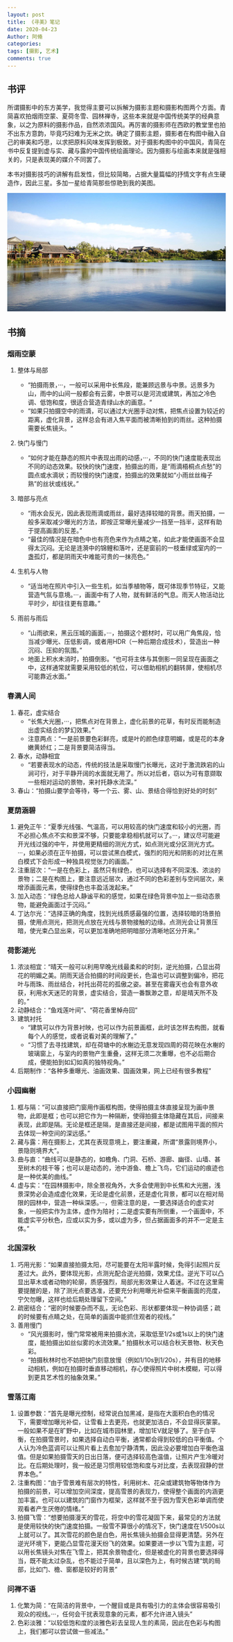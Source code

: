 ```yaml
---
layout: post
title: 《寻美》笔记
date: 2020-04-23
Author: 阿翛
categories: 
tags: [摄影, 艺术]
comments: true
--- 
```



## 书评

​	所谓摄影中的东方美学，我觉得主要可以拆解为摄影主题和摄影构图两个方面。青简喜欢拍烟雨空蒙、夏荷冬雪、园林禅寺，这些本来就是中国传统美学的经典意象，以之为原料的摄影作品，自然浓浓国风。再厉害的摄影师在西欧的教堂里也拍不出东方意韵，毕竟巧妇难为无米之炊。确定了摄影主题，摄影者在构图中融入自己的审美和巧思，以求把原料风味发挥到极致。对于摄影构图中的中国风，青简在书中反复提到虚与实、藏与露的中国传统绘画理论。因为摄影与绘画本来就是强相关的，只是表现美的媒介不同罢了。

​	本书对摄影技巧的讲解有启发性，但比较简略，占据大量篇幅的抒情文字有点生硬造作，因此三星。多加一星给青简那些惊艳到我的美图。

![alt pic](../images/yangzhou.jpg "瘦西湖by阿翛")



## 书摘

### 烟雨空蒙

1. 整体与局部

   - “拍摄雨景，···，一般可以采用中长焦段，能兼顾远景与中景。远景多为山，雨中的山间一般都会有云雾，中景可以是河流或建筑，再加之冷色调、低饱和度，很适合营造青绿山水的画意。“
   - “如果只拍摄空中的雨滴，可以通过大光圈手动对焦，把焦点设置为较近的距离，虚化背景，这样总会有进入焦平面而被清晰拍到的雨丝。这种拍摄需要长焦镜头。“
2. 快门与慢门

   - “如何才能在静态的照片中表现出雨的动感，···，不同的快门速度能表现出不同的动态效果。较快的快门速度，拍摄出的雨，是“雨滴梧桐点点愁”的圆点或水滴状；而较慢的快门速度，拍摄出的效果就如“小雨丝丝梅子熟”的丝状或线状。”
3. 暗部与亮点

   - “雨水会反光，因此表现雨滴或雨丝，最好选择较暗的背景。雨天拍摄，一般多采取减少曝光的方法，即按正常曝光量减少一挡至一挡半，这样有助于提高画面的反差。”
   - “最佳的情况是在暗色中也有亮色来作为点睛之笔，如此才能使画面不会显得太沉闷。无论是涟漪中的锦鲤和落叶，还是窗前的一枝垂绿或室内的一盏孤灯，都是阴雨天中难能可贵的一抹亮色。”
4. 生机与人物

   - “适当地在照片中引入一些生机，如当季植物等，既可体现季节特征，又能营造气氛与意境。···，画面中有了人物，就有鲜活的气息。雨天人物活动比平时少，却往往更有意趣。”
5. 雨前与雨后
   - “山雨欲来，黑云压城的画面，···，拍摄这个题材时，可以用广角焦段，恰当减少曝光、压低影调，或者用HDR（一种后期合成技术），营造出一种沉闷、压抑的氛围。”
   - 地面上积水未消时，拍摄倒影。“也可将主体与其倒影一同呈现在画面之中，这样通常就需要采用较低的机位，可以借助相机的翻转屏，使相机尽可能靠近水面。”



### 春满人间

1. 春花，虚实结合
   - “长焦大光圈，···，把焦点对在背景上，虚化前景的花草，有时反而能制造出虚实结合的梦幻效果。”
   - 注意两点：“一是前景要色彩鲜亮，或是叶的颜色绿意明媚，或是花的本身嫩黄娇红；二是背景要简洁得当。
2. 春水，动静相宜
   - “若要表现水的动态，传统的技法是采取慢门长曝光，这对于激流跌宕的山涧可行，对于平静开阔的水面就无用了。所以对后者，窃以为可有意撷取一些相对运动的景物，来衬托静水流深。”
3. 春山：“拍摄山要学会等待，等一个云、雾、山、景结合得恰到好处的时刻”



### 夏荫涵碧

1. 避免正午：“夏季光线强、气温高，可以用较高的快门速度和较小的光圈，而不必担心焦点不实和景深不够，只要能拿稳相机就可以了。···，建议尽可能避开光线过强的中午，并使用更精细的测光方式，如点测光或分区测光方式。···，如果必须在正午拍摄，可以尝试黑白模式，强烈的阳光和阴影的对比在黑白模式下会形成一种独具视觉张力的画面。”
2. 注重层次：“一是在色彩上，虽然只有绿色，也可以选择有不同深浅、浓淡的景物；二是在构图上，要注意远近层次，通过不同的色彩差别与空间层次，来增添画面元素，使得绿色也丰盈活泼起来。”
3. 加入动态：“绿色总给人静谧平和的感觉，如果在绿色背景中加上一些动态景物，能避免画面过于沉闷。”
4. 丁达尔光：“选择正确的角度，找到光线质感最强的位置，选择较暗的场景拍摄，使用点测光，把测光点放在光线与景物接触的边缘。点测光会让背景压暗，使光束凸显出来，可以更加准确地把明暗部分清晰地区分开来。”



### 荷影湖光

1. 浓淡相宜：“晴天一般可以利用早晚光线最柔和的时刻，逆光拍摄，凸显出荷花的明媚之美。阴雨天适合拍摄的时间段更长，色温也可以调整到偏冷，把花叶与雨珠、雨丝结合，衬托出荷花的孤傲之姿。甚至在雾霾天也会有意外收获，利用水天迷茫的背景，虚实结合，营造一番飘渺之意，却是晴天所不及的。”
2. 动静结合：“鱼戏莲叶间”、“荷花香里棹舟回”
3. 建筑衬托
   - “建筑可以作为背景衬映，也可以作为前景画框，此时该怎样去构图，就看每个人的感觉，或者说看对美的理解了。”
   - “习惯了去寻找建筑，却在荷塘中的水榭边无意发现四周的荷花映在水榭的玻璃窗上，与室内的景物产生重叠，这样无须二次重曝，也不必后期合成，便能拍到如幻如真的独特视角。”
4. 后期制作：“各种多重曝光、油画效果、国画效果，网上已经有很多教程”



### 小园幽榭

1. 框与隔：“可以直接把门窗用作画框构图，使得拍摄主体直接呈现为画中景物，此即是框；也可以把它作为一种隔断，使得拍摄主体隐藏在其后，间接来表现，此即是隔。无论是框还是隔，是直接还是间接，都是试图用平面的照片去体现一种空间的深远感。”
2. 藏与露：用在摄影上，尤其在表现意境上，要注重藏，所谓“景露则境界小，景隐则境界大”。
3. 曲与直：“曲线可以是静态的，如檐角、门洞、石桥、游廊、幽径、山墙、甚至树木的枝干等；也可以是动态的，池中游鱼、檐上飞鸟，它们运动的痕迹也是一种优美的曲线。”
4. 虚与实：“在园林摄影中，除全景视角外，大多会使用到中长焦和大光圈，浅景深势必会造成虚化效果，无论是虚化前景，还是虚化背景，都可以在相对局限的园林中，营造一种纵深感。···，但需注意的是，一要选择适合的虚实对象，一般把实作为主体，虚作为陪衬；二是虚实要有所侧重，一个画面中，不能虚实平分秋色，应或以实为多，或以虚为多，但占据画面多的并不一定是主体。”



### 北国深秋

1. 巧用光影：“如果直接拍摄太阳，尽可能要在太阳半露时候，免得引起照片反差过大。此外，要体现光影，点测光配合逆光拍摄，效果尤佳。逆光下可以凸显出草木或者动物的轮廓，质感强烈，局部光影效果让人着迷。不过在这里需要提醒的是，除了测光点要选准，还要充分利用曝光补偿来平衡画面的亮度，宁欠勿曝，这样也给后期处理留下空间。”
2. 疏密结合：“密的时候要杂而不乱，无论色彩、形状都要体现一种协调感；疏的时候要有点睛之处，在简单的画面中能抓住观者的视线。”
3. 善用慢门
   - “风光摄影时，慢门常常被用来拍摄水流，采取低至1/2s或1s以上的快门速度，能拍摄出如丝似雾的水流效果。” 拍摄秋水可以结合秋天景物、秋天色彩。
   - “拍摄秋林时也不妨把快门刻意放慢（例如1/10s到1/20s），并有目的地移动相机，例如在拍摄时垂直移动相机，存心使得照片中树木模糊，可以得到更具艺术性的抽象效果。”



### 雪落江南

1. 设置参数：“首先是曝光控制，经常说白加黑减，是指在大面积白色的情况下，需要增加曝光补偿，让雪看上去更亮，也就更加洁白，不会显得灰蒙蒙。一般如果不是在旷野中，比如在城市园林里，增加1EV就足够了。至于白平衡，在拍摄雪景时，如果选择自动白平衡，通常都会得到较低的白平衡值。个人认为冷色蓝调可以让照片看上去愈加宁静清隽，因此没必要增加白平衡色温值。但是如果拍摄雪天的日出日落，便可选择较高色温值，让照片产生冷暖对比。在后期处理时，我一般还是习惯用较低饱和度与对比度，去表现寂静的世界本色。”
2. 注重构图：“由于雪景难有层次的特性，利用树木、花朵或建筑物等物体作为拍摄的前景，可以增加空间深度，提高雪景的表现力，使得整个画面的内涵更加丰富。也可以以建筑的门窗作为框架，这样就不至于因为雪天色彩单调而使观看者产生厌倦的情绪。”
3. 拍摄飞雪：“想要拍摄漫天的雪花，将空中的雪花凝固下来，最常见的方法就是使用较快的快门速度拍摄。一般雪不算很小的情况下，快门速度在1/500s以上就可以了。其次雪花的颜色是白色，用长焦镜头拍摄会显得更清楚。另外在逆光环境下，更能凸显雪花漫天纷飞的效果。如果要进一步以飞雪为主题，可以用长焦镜头对焦在飞雪上，把其余景物虚化，但是被虚化的背景也要选择得当，既不能太过杂乱，也不能过于简单，且以深色为上，有时候古建“筑的局部，比如门、檐、窗都是较好的背景”



### 问禅不语

1. 化繁为简：“在简洁的背景中，一个醒目或是具有吸引力的主体会很容易吸引观众的视线。···，任何会干扰表现意象的元素，都不允许进入镜头”
2. 色彩淡雅：“以较低饱和度的淡雅色彩去呈现人生的素简，因此在色彩与构图上，我们都可以尝试做一些减法。” 



